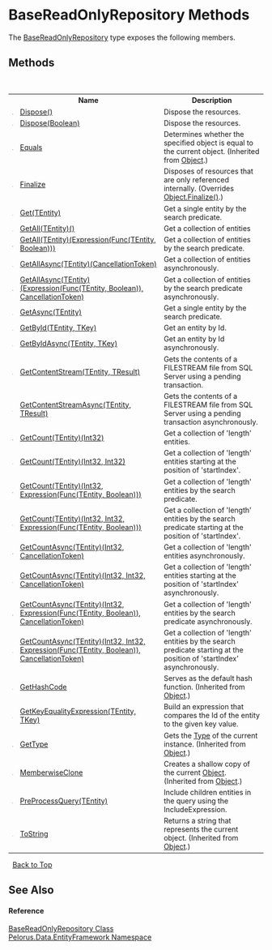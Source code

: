 # BaseReadOnlyRepository Methods
 

The <a href="7A83640C">BaseReadOnlyRepository</a> type exposes the following members.


## Methods
&nbsp;<table><tr><th></th><th>Name</th><th>Description</th></tr><tr><td>![Public method](media/pubmethod.gif "Public method")</td><td><a href="9976FC0D">Dispose()</a></td><td>
Dispose the resources.</td></tr><tr><td>![Protected method](media/protmethod.gif "Protected method")</td><td><a href="F5368E46">Dispose(Boolean)</a></td><td>
Dispose the resources.</td></tr><tr><td>![Public method](media/pubmethod.gif "Public method")</td><td><a href="http://msdn2.microsoft.com/en-us/library/bsc2ak47" target="_blank">Equals</a></td><td>
Determines whether the specified object is equal to the current object.
 (Inherited from <a href="http://msdn2.microsoft.com/en-us/library/e5kfa45b" target="_blank">Object</a>.)</td></tr><tr><td>![Protected method](media/protmethod.gif "Protected method")</td><td><a href="5DE7E33A">Finalize</a></td><td>
Disposes of resources that are only referenced internally.
 (Overrides <a href="http://msdn2.microsoft.com/en-us/library/4k87zsw7" target="_blank">Object.Finalize()</a>.)</td></tr><tr><td>![Public method](media/pubmethod.gif "Public method")</td><td><a href="55684C">Get(TEntity)</a></td><td>
Get a single entity by the search predicate.</td></tr><tr><td>![Public method](media/pubmethod.gif "Public method")</td><td><a href="8EF78AAE">GetAll(TEntity)()</a></td><td>
Get a collection of entities</td></tr><tr><td>![Public method](media/pubmethod.gif "Public method")</td><td><a href="C813519">GetAll(TEntity)(Expression(Func(TEntity, Boolean)))</a></td><td>
Get a collection of entities by the search predicate.</td></tr><tr><td>![Public method](media/pubmethod.gif "Public method")</td><td><a href="BA6D0396">GetAllAsync(TEntity)(CancellationToken)</a></td><td>
Get a collection of entities asynchronously.</td></tr><tr><td>![Public method](media/pubmethod.gif "Public method")</td><td><a href="F11917C">GetAllAsync(TEntity)(Expression(Func(TEntity, Boolean)), CancellationToken)</a></td><td>
Get a collection of entities by the search predicate asynchronously.</td></tr><tr><td>![Public method](media/pubmethod.gif "Public method")</td><td><a href="F289025">GetAsync(TEntity)</a></td><td>
Get a single entity by the search predicate.</td></tr><tr><td>![Public method](media/pubmethod.gif "Public method")</td><td><a href="FC25E73E">GetById(TEntity, TKey)</a></td><td>
Get an entity by Id.</td></tr><tr><td>![Public method](media/pubmethod.gif "Public method")</td><td><a href="DE2815BC">GetByIdAsync(TEntity, TKey)</a></td><td>
Get an entity by Id asynchronously.</td></tr><tr><td>![Protected method](media/protmethod.gif "Protected method")</td><td><a href="6C6045DE">GetContentStream(TEntity, TResult)</a></td><td>
Gets the contents of a FILESTREAM file from SQL Server using a pending transaction.</td></tr><tr><td>![Protected method](media/protmethod.gif "Protected method")</td><td><a href="C427B0B7">GetContentStreamAsync(TEntity, TResult)</a></td><td>
Gets the contents of a FILESTREAM file from SQL Server using a pending transaction asynchronously.</td></tr><tr><td>![Public method](media/pubmethod.gif "Public method")</td><td><a href="820948D9">GetCount(TEntity)(Int32)</a></td><td>
Get a collection of 'length' entities.</td></tr><tr><td>![Public method](media/pubmethod.gif "Public method")</td><td><a href="374B8B71">GetCount(TEntity)(Int32, Int32)</a></td><td>
Get a collection of 'length' entities starting at the position of 'startIndex'.</td></tr><tr><td>![Public method](media/pubmethod.gif "Public method")</td><td><a href="7C9A74A7">GetCount(TEntity)(Int32, Expression(Func(TEntity, Boolean)))</a></td><td>
Get a collection of 'length' entities by the search predicate.</td></tr><tr><td>![Public method](media/pubmethod.gif "Public method")</td><td><a href="1F41E942">GetCount(TEntity)(Int32, Int32, Expression(Func(TEntity, Boolean)))</a></td><td>
Get a collection of 'length' entities by the search predicate starting at the position of 'startIndex'.</td></tr><tr><td>![Public method](media/pubmethod.gif "Public method")</td><td><a href="B80FDD23">GetCountAsync(TEntity)(Int32, CancellationToken)</a></td><td>
Get a collection of 'length' entities asynchronously.</td></tr><tr><td>![Public method](media/pubmethod.gif "Public method")</td><td><a href="CED9DD23">GetCountAsync(TEntity)(Int32, Int32, CancellationToken)</a></td><td>
Get a collection of 'length' entities starting at the position of 'startIndex' asynchronously.</td></tr><tr><td>![Public method](media/pubmethod.gif "Public method")</td><td><a href="4374DD23">GetCountAsync(TEntity)(Int32, Expression(Func(TEntity, Boolean)), CancellationToken)</a></td><td>
Get a collection of 'length' entities by the search predicate asynchronously.</td></tr><tr><td>![Public method](media/pubmethod.gif "Public method")</td><td><a href="8ED93E00">GetCountAsync(TEntity)(Int32, Int32, Expression(Func(TEntity, Boolean)), CancellationToken)</a></td><td>
Get a collection of 'length' entities by the search predicate starting at the position of 'startIndex' asynchronously.</td></tr><tr><td>![Public method](media/pubmethod.gif "Public method")</td><td><a href="http://msdn2.microsoft.com/en-us/library/zdee4b3y" target="_blank">GetHashCode</a></td><td>
Serves as the default hash function.
 (Inherited from <a href="http://msdn2.microsoft.com/en-us/library/e5kfa45b" target="_blank">Object</a>.)</td></tr><tr><td>![Protected method](media/protmethod.gif "Protected method")</td><td><a href="C7163D08">GetKeyEqualityExpression(TEntity, TKey)</a></td><td>
Build an expression that compares the Id of the entity to the given key value.</td></tr><tr><td>![Public method](media/pubmethod.gif "Public method")</td><td><a href="http://msdn2.microsoft.com/en-us/library/dfwy45w9" target="_blank">GetType</a></td><td>
Gets the <a href="http://msdn2.microsoft.com/en-us/library/42892f65" target="_blank">Type</a> of the current instance.
 (Inherited from <a href="http://msdn2.microsoft.com/en-us/library/e5kfa45b" target="_blank">Object</a>.)</td></tr><tr><td>![Protected method](media/protmethod.gif "Protected method")</td><td><a href="http://msdn2.microsoft.com/en-us/library/57ctke0a" target="_blank">MemberwiseClone</a></td><td>
Creates a shallow copy of the current <a href="http://msdn2.microsoft.com/en-us/library/e5kfa45b" target="_blank">Object</a>.
 (Inherited from <a href="http://msdn2.microsoft.com/en-us/library/e5kfa45b" target="_blank">Object</a>.)</td></tr><tr><td>![Protected method](media/protmethod.gif "Protected method")</td><td><a href="FEA7EED">PreProcessQuery(TEntity)</a></td><td>
Include children entities in the query using the IncludeExpression.</td></tr><tr><td>![Public method](media/pubmethod.gif "Public method")</td><td><a href="http://msdn2.microsoft.com/en-us/library/7bxwbwt2" target="_blank">ToString</a></td><td>
Returns a string that represents the current object.
 (Inherited from <a href="http://msdn2.microsoft.com/en-us/library/e5kfa45b" target="_blank">Object</a>.)</td></tr></table>&nbsp;
<a href="#basereadonlyrepository-methods">Back to Top</a>

## See Also


#### Reference
<a href="7A83640C">BaseReadOnlyRepository Class</a><br /><a href="55312241">Pelorus.Data.EntityFramework Namespace</a><br />